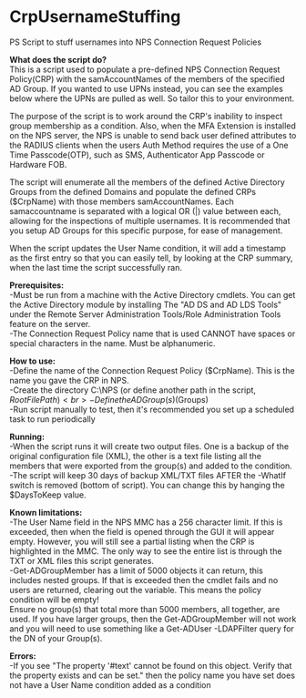 # CrpUsernameStuffing
PS Script to stuff usernames into NPS Connection Request Policies

<b>What does the script do?</b><br>
This is a script used to populate a pre-defined NPS Connection Request Policy(CRP) with the samAccountNames 
of the members of the specified AD Group. If you wanted to use UPNs instead, you can see the examples below 
where the UPNs are pulled as well.  So tailor this to your environment.

The purpose of the script is to work around the CRP's inability to inspect group membership as a condition.  Also, 
when the MFA Extension is installed on the NPS server, the NPS is unable to send back user defined attributes
to the RADIUS clients when the users Auth Method requires the use of a One Time Passcode(OTP), such as SMS, 
Authenticator App Passcode or Hardware FOB.
 
The script will enumerate all the members of the defined Active Directory Groups from the defined Domains and 
populate the defined CRPs ($CrpName) with those members samAccountNames.  Each samaccountname is separated with a 
logical OR (|) value between each, allowing for the inspections of multiple usernames.  It is recommended that you 
setup AD Groups for this specific purpose, for ease of management.

When the script updates the User Name condition, it will add a timestamp as the first entry so that you can easily
tell, by looking at the CRP summary, when the last time the script successfully ran.

<b>Prerequisites:<br></b>
 -Must be run from a machine with the Active Directory cmdlets.  You can get the Active Directory module by installing
The "AD DS and AD LDS Tools" under the Remote Server Administration Tools/Role Administration Tools feature on the server.<br>
 -The Connection Request Policy name that is used CANNOT have spaces or special characters in the name.  Must be alphanumeric.

<b>How to use:<br></b>
 -Define the name of the Connection Request Policy ($CrpName). This is the name you gave the CRP in NPS.<br>
 -Create the directory C:\NPS (or define another path in the script, $RootFilePath)<br>
 -Define the AD Group(s) ($Groups)<br>
 -Run script manually to test, then it's recommended you set up a scheduled task to run periodically<br>
 
<b>Running:<br></b>
-When the script runs it will create two output files.  One is a backup of the original configuration file (XML), the
other is a text file listing all the members that were exported from the group(s) and added to the condition.<br>
-The script will keep 30 days of backup XML/TXT files AFTER the -WhatIf switch is removed (bottom of script).  You can change this by hanging the $DaysToKeep value.<br>

<b>Known limitations:<br></b>
-The User Name field in the NPS MMC has a 256 character limit.  If this is exceeded, then when the field is opened 
through the GUI it will appear empty.  However, you will still see a partial listing when the CRP is highlighted 
in the MMC.  The only way to see the entire list is through the TXT or XML files this script generates.<br>
-Get-ADGroupMember has a limit of 5000 objects it can return, this includes nested groups.  If that is exceeded 
then the cmdlet fails and no users are returned, clearing out the variable.  This means the policy condition will be empty!  
Ensure no group(s) that total more than 5000 members, all together, are used. If you have larger groups, then the Get-ADGroupMember will 
not work and you will need to use something like a Get-ADUser -LDAPFilter query for the DN of your Group(s).<br>

<b>Errors:<br></b>
-If you see "The property '#text' cannot be found on this object. Verify that the property exists and can be set." then the
policy name you have set does not have a User Name condition added as a condition<br>
